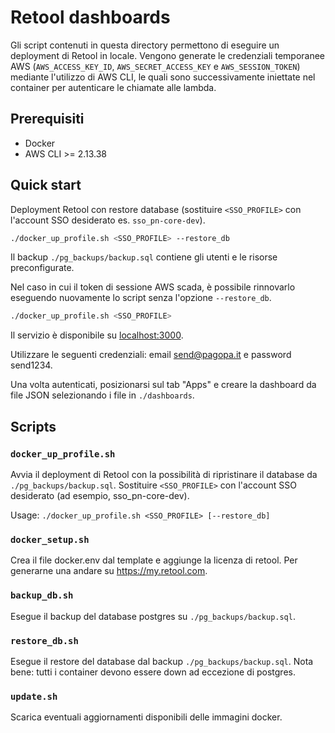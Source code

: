 # Retool dashboards

Gli script contenuti in questa directory permettono di eseguire un deployment di Retool in locale. Vengono generate le credenziali temporanee AWS (`AWS_ACCESS_KEY_ID`, `AWS_SECRET_ACCESS_KEY` e `AWS_SESSION_TOKEN`) mediante l'utilizzo di AWS CLI, le quali sono successivamente iniettate nel container per autenticare le chiamate alle lambda.

## Prerequisiti

* Docker
* AWS CLI >= 2.13.38

## Quick start
Deployment Retool con restore database (sostituire `<SSO_PROFILE>` con l'account SSO desiderato es. `sso_pn-core-dev`).
```sh
./docker_up_profile.sh <SSO_PROFILE> --restore_db 
```
Il backup `./pg_backups/backup.sql` contiene gli utenti e le risorse preconfigurate.

Nel caso in cui il token di sessione AWS scada, è possibile rinnovarlo eseguendo nuovamente lo script senza l'opzione `--restore_db`. 

```sh
./docker_up_profile.sh <SSO_PROFILE> 
```

Il servizio è disponibile su [localhost:3000](http://localhost:3000). 

Utilizzare le seguenti credenziali: email send@pagopa.it e password send1234.

Una volta autenticati, posizionarsi sul tab "Apps" e creare la dashboard da file JSON selezionando i file in `./dashboards`.

## Scripts
### `docker_up_profile.sh`
Avvia il deployment di Retool con la possibilità di ripristinare il database da `./pg_backups/backup.sql`. Sostituire `<SSO_PROFILE>` con l'account SSO desiderato (ad esempio, sso_pn-core-dev).

Usage: `./docker_up_profile.sh <SSO_PROFILE> [--restore_db]`


### `docker_setup.sh`
Crea il file docker.env dal template e aggiunge la licenza di retool. Per generarne una andare su https://my.retool.com.

### `backup_db.sh`
Esegue il backup del database postgres su `./pg_backups/backup.sql`. 

### `restore_db.sh`
Esegue il restore del database dal backup `./pg_backups/backup.sql`.
Nota bene: tutti i container devono essere down ad eccezione di postgres.

### `update.sh`
Scarica eventuali aggiornamenti disponibili delle immagini docker.


